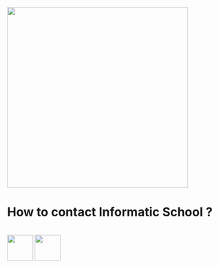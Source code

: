 <img src="https://i.pinimg.com/originals/ff/33/a7/ff33a78acaf6a7a0e34324ff8873ab3b.jpg" width="420">

<h1>How to contact Informatic School ?</h1>
<br>
<a href="https://discord.gg/HZKREEDnhC"><img src="https://upload.wikimedia.org/wikipedia/fr/thumb/0/05/Discord.svg/1200px-Discord.svg.png" width="60"></a>
<a href="https://twitter.com/IIscord"><img src="https://external-content.duckduckgo.com/iu/?u=https%3A%2F%2Fsguru.org%2Fwp-content%2Fuploads%2F2018%2F02%2Ftwitter-circled.png&f=1&nofb=1" width="60"></a>

    
